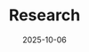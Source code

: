 ---
title: Research
summary: My research interests and recent publications
date: 2025-10-06
type: landing

# Note: `&` is a YAML anchor allowing you to reuse the `sections` value later with `*sections`
sections: &sections
  - block: collection
    content:
      title: Research Interests
      text: |
        - **Scientific Machine Learning (SciML)**: Operator Learning and fast PDE solvers via deep learning models
        - **Deep Learning**
        - **Numerical Analysis**
        
    design:
      columns: '1'
      view: compact
      spacing:
        padding: ['20px', '0', '20px', '0']

  - block: collection
    id: current-project
    content:
      title: Current Project
      page_type: project
      count: 1
      filters:
        folders:
          - project
        featured_only: true
        exclude_drafts: true
    design:
      columns: '1'
      view: showcase
      flip_alt_rows: false

  - block: markdown
    id: publications-link
    content:
      title: Publications
      text: |
        See the full list of my publications here: [View Publications »](/publication/)
    design:
      columns: '1'

---
